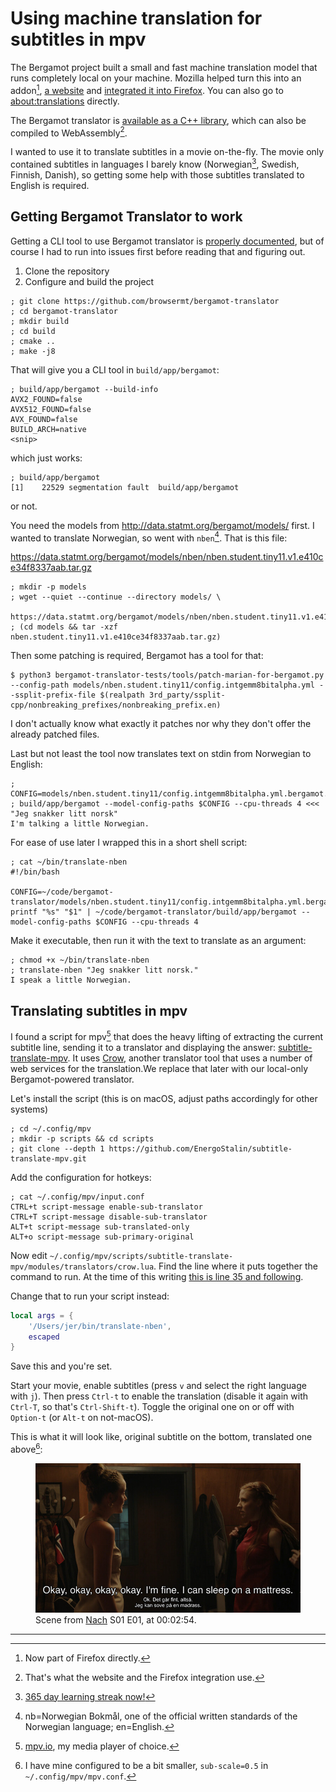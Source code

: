 # Using machine translation for subtitles in mpv

The Bergamot project built a small and fast machine translation model that runs completely local on your machine.
Mozilla helped turn this into an addon[^1], [a website][moztranslate]
and [integrated it into Firefox][ffxtranslate].
You can also go to <about:translations> directly.

The Bergamot translator is [available as a C++ library][cpp],
which can also be compiled to WebAssembly[^2].

I wanted to use it to translate subtitles in a movie on-the-fly.
The movie only contained subtitles in languages I barely know (Norwegian[^3], Swedish, Finnish, Danish),
so getting some help with those subtitles translated to English is required.

## Getting Bergamot Translator to work

Getting a CLI tool to use Bergamot translator is [properly documented][bergamot-docs],
but of course I had to run into issues first before reading that and figuring out.

1. Clone the repository
2. Configure and build the project

```
; git clone https://github.com/browsermt/bergamot-translator
; cd bergamot-translator
; mkdir build
; cd build
; cmake ..
; make -j8
```

That will give you a CLI tool in `build/app/bergamot`:

```
; build/app/bergamot --build-info
AVX2_FOUND=false
AVX512_FOUND=false
AVX_FOUND=false
BUILD_ARCH=native
<snip>
```

which just works:

```
; build/app/bergamot
[1]    22529 segmentation fault  build/app/bergamot
```

or not.

You need the models from <http://data.statmt.org/bergamot/models/> first.
I wanted to translate Norwegian, so went with `nben`[^4]. That is this file:

<https://data.statmt.org/bergamot/models/nben/nben.student.tiny11.v1.e410ce34f8337aab.tar.gz>

```
; mkdir -p models
; wget --quiet --continue --directory models/ \
    https://data.statmt.org/bergamot/models/nben/nben.student.tiny11.v1.e410ce34f8337aab.tar.gz
; (cd models && tar -xzf nben.student.tiny11.v1.e410ce34f8337aab.tar.gz)
```

Then some patching is required, Bergamot has a tool for that:

```
$ python3 bergamot-translator-tests/tools/patch-marian-for-bergamot.py --config-path models/nben.student.tiny11/config.intgemm8bitalpha.yml --ssplit-prefix-file $(realpath 3rd_party/ssplit-cpp/nonbreaking_prefixes/nonbreaking_prefix.en)
```

I don't actually know what exactly it patches nor why they don't offer the already patched files.

Last but not least the tool now translates text on stdin from Norwegian to English:

```
; CONFIG=models/nben.student.tiny11/config.intgemm8bitalpha.yml.bergamot.yml
; build/app/bergamot --model-config-paths $CONFIG --cpu-threads 4 <<< "Jeg snakker litt norsk"
I'm talking a little Norwegian.
```

For ease of use later I wrapped this in a short shell script:

```
; cat ~/bin/translate-nben
#!/bin/bash

CONFIG=~/code/bergamot-translator/models/nben.student.tiny11/config.intgemm8bitalpha.yml.bergamot.yml
printf "%s" "$1" | ~/code/bergamot-translator/build/app/bergamot --model-config-paths $CONFIG --cpu-threads 4
```

Make it executable, then run it with the text to translate as an argument:

```
; chmod +x ~/bin/translate-nben
; translate-nben "Jeg snakker litt norsk."
I speak a little Norwegian.
```

## Translating subtitles in mpv

I found a script for mpv[^5] that does the heavy lifting of extracting the current subtitle line,
sending it to a translator and displaying the answer: [subtitle-translate-mpv].
It uses [Crow], another translator tool that uses a number of web services for the translation.We replace that later with our local-only Bergamot-powered translator.

Let's install the script (this is on macOS, adjust paths accordingly for other systems)

```
; cd ~/.config/mpv
; mkdir -p scripts && cd scripts
; git clone --depth 1 https://github.com/EnergoStalin/subtitle-translate-mpv.git
```

Add the configuration for hotkeys:

```
; cat ~/.config/mpv/input.conf
CTRL+t script-message enable-sub-translator
CTRL+T script-message disable-sub-translator
ALT+t script-message sub-translated-only
ALT+o script-message sub-primary-original
```

Now edit `~/.config/mpv/scripts/subtitle-translate-mpv/modules/translators/crow.lua`.
Find the line where it puts together the command to run.
At the time of this writing [this is line 35 and following](https://github.com/EnergoStalin/subtitle-translate-mpv/blob/8224172179ebd829a1000704f375db5f047c157e/modules/translators/crow.lua#L35-L40).

Change that to run your script instead:

```lua
local args = {
	'/Users/jer/bin/translate-nben',
	escaped
}
```

Save this and you're set.

Start your movie, enable subtitles (press `v` and select the right language with `j`).
Then press `Ctrl-t` to enable the translation (disable it again with `Ctrl-T`, so that's `Ctrl-Shift-t`).
Toggle the original one on or off with `Option-t` (or `Alt-t` on not-macOS).

This is what it will look like, original subtitle on the bottom, translated one above[^6]:

<figure>
  <img src="nach-screenshot-with-subtitles.jpg" alt="The two main characters, Selma and Elin. Norwegian subtitle on the bottom: Ok. Det går fint, altså. Jeg kan sove på en madrass. English translation in a bigger font above that: Okay, okay, okay, okay. I mean, it's okay. I can sleep on a mattress.">
  <figcaption>
  Scene from <a href="https://www.imdb.com/title/tt14534548/">Nach</a> S01 E01, at 00:02:54.
  </figcaption>
</figure>

---

[^1]: Now part of Firefox directly.

[^2]: That's what the website and the Firefox integration use.

[^3]: [365 day learning streak now!](https://hachyderm.io/@jer/111691269347746755)

[^4]: nb=Norwegian Bokmål, one of the official written standards of the Norwegian language; en=English.

[^5]: [mpv.io][mpv], my media player of choice.

[^6]: I have mine configured to be a bit smaller, `sub-scale=0.5` in `~/.config/mpv/mpv.conf`.

[bergamot]: https://browser.mt/
[moztranslate]: https://mozilla.github.io/translate/
[ffxtranslate]: https://www.mozilla.org/en-US/firefox/features/translate/
[cpp]: https://github.com/browsermt/bergamot-translator
[bergamot-docs]: https://browser.mt/docs/main/marian-integration.html#building-bergamot-translator
[mpv]: https://mpv.io
[subtitle-translate-mpv]: https://github.com/EnergoStalin/subtitle-translate-mpv
[nach]: https://www.imdb.com/title/tt14534548/
[crow]: https://crow-translate.github.io/
